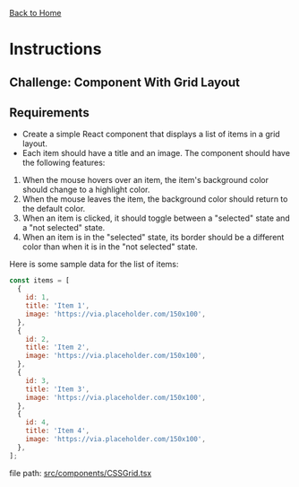 [Back to Home](/)

# Instructions

## Challenge: Component With Grid Layout

## Requirements

- Create a simple React component that displays a list of items in a grid layout.
- Each item should have a title and an image. The component should have the following features:

1. When the mouse hovers over an item, the item's background color should change to a highlight color.
2. When the mouse leaves the item, the background color should return to the default color.
3. When an item is clicked, it should toggle between a "selected" state and a "not selected" state.
4. When an item is in the "selected" state, its border should be a different color than when it is in the "not selected" state.

Here is some sample data for the list of items:

```javascript
const items = [
  {
    id: 1,
    title: 'Item 1',
    image: 'https://via.placeholder.com/150x100',
  },
  {
    id: 2,
    title: 'Item 2',
    image: 'https://via.placeholder.com/150x100',
  },
  {
    id: 3,
    title: 'Item 3',
    image: 'https://via.placeholder.com/150x100',
  },
  {
    id: 4,
    title: 'Item 4',
    image: 'https://via.placeholder.com/150x100',
  },
];
```

file path: [src/components/CSSGrid.tsx](src/components/CSSGrid.tsx)
